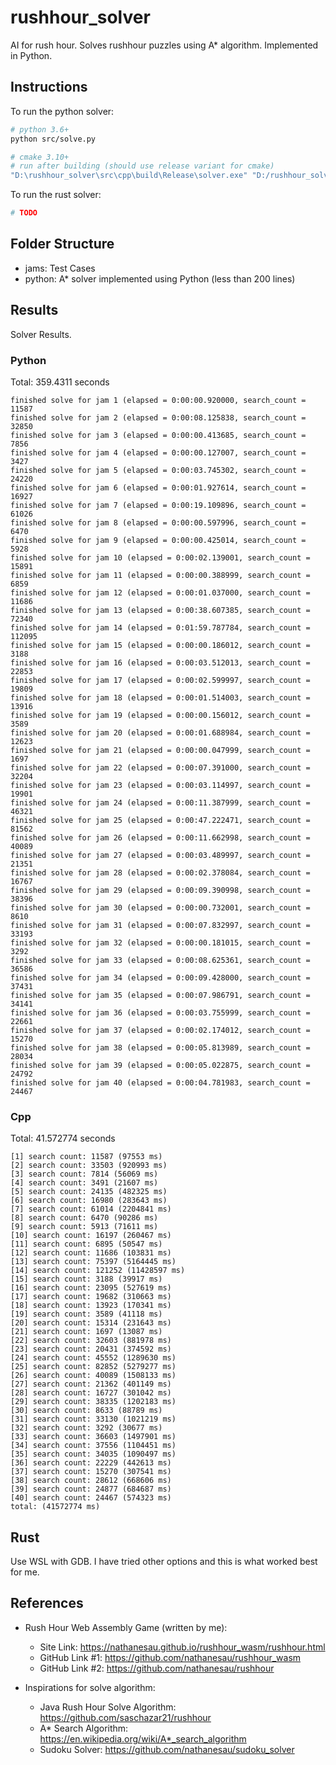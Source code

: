 # rushhour_solver

AI for rush hour. Solves rushhour puzzles using A* algorithm. Implemented in Python.

## Instructions

To run the python solver:

```bash
# python 3.6+
python src/solve.py

# cmake 3.10+
# run after building (should use release variant for cmake)
"D:\rushhour_solver\src\cpp\build\Release\solver.exe" "D:/rushhour_solver/jams"
```

To run the rust solver:

```bash
# TODO
```
## Folder Structure

* jams: Test Cases
* python: A* solver implemented using Python (less than 200 lines)

## Results

Solver Results.

### Python

Total: 359.4311 seconds

```
finished solve for jam 1 (elapsed = 0:00:00.920000, search_count = 11587
finished solve for jam 2 (elapsed = 0:00:08.125838, search_count = 32850
finished solve for jam 3 (elapsed = 0:00:00.413685, search_count = 7856
finished solve for jam 4 (elapsed = 0:00:00.127007, search_count = 3427
finished solve for jam 5 (elapsed = 0:00:03.745302, search_count = 24220
finished solve for jam 6 (elapsed = 0:00:01.927614, search_count = 16927
finished solve for jam 7 (elapsed = 0:00:19.109896, search_count = 61026
finished solve for jam 8 (elapsed = 0:00:00.597996, search_count = 6470
finished solve for jam 9 (elapsed = 0:00:00.425014, search_count = 5928
finished solve for jam 10 (elapsed = 0:00:02.139001, search_count = 15891
finished solve for jam 11 (elapsed = 0:00:00.388999, search_count = 6859
finished solve for jam 12 (elapsed = 0:00:01.037000, search_count = 11686
finished solve for jam 13 (elapsed = 0:00:38.607385, search_count = 72340
finished solve for jam 14 (elapsed = 0:01:59.787784, search_count = 112095
finished solve for jam 15 (elapsed = 0:00:00.186012, search_count = 3188
finished solve for jam 16 (elapsed = 0:00:03.512013, search_count = 22853
finished solve for jam 17 (elapsed = 0:00:02.599997, search_count = 19809
finished solve for jam 18 (elapsed = 0:00:01.514003, search_count = 13916
finished solve for jam 19 (elapsed = 0:00:00.156012, search_count = 3589
finished solve for jam 20 (elapsed = 0:00:01.688984, search_count = 12623
finished solve for jam 21 (elapsed = 0:00:00.047999, search_count = 1697
finished solve for jam 22 (elapsed = 0:00:07.391000, search_count = 32204
finished solve for jam 23 (elapsed = 0:00:03.114997, search_count = 19901
finished solve for jam 24 (elapsed = 0:00:11.387999, search_count = 46321
finished solve for jam 25 (elapsed = 0:00:47.222471, search_count = 81562
finished solve for jam 26 (elapsed = 0:00:11.662998, search_count = 40089
finished solve for jam 27 (elapsed = 0:00:03.489997, search_count = 21351
finished solve for jam 28 (elapsed = 0:00:02.378084, search_count = 16767
finished solve for jam 29 (elapsed = 0:00:09.390998, search_count = 38396
finished solve for jam 30 (elapsed = 0:00:00.732001, search_count = 8610
finished solve for jam 31 (elapsed = 0:00:07.832997, search_count = 33193
finished solve for jam 32 (elapsed = 0:00:00.181015, search_count = 3292
finished solve for jam 33 (elapsed = 0:00:08.625361, search_count = 36586
finished solve for jam 34 (elapsed = 0:00:09.428000, search_count = 37431
finished solve for jam 35 (elapsed = 0:00:07.986791, search_count = 34141
finished solve for jam 36 (elapsed = 0:00:03.755999, search_count = 22661
finished solve for jam 37 (elapsed = 0:00:02.174012, search_count = 15270
finished solve for jam 38 (elapsed = 0:00:05.813989, search_count = 28034
finished solve for jam 39 (elapsed = 0:00:05.022875, search_count = 24792
finished solve for jam 40 (elapsed = 0:00:04.781983, search_count = 24467
```

### Cpp

Total: 41.572774 seconds

<!-- a more optimal C++ implementation for same algorithm could maybe get 20 seconds
copying of states should be improved
I don't expect much faster with this algorithm -->

```
[1] search count: 11587 (97553 ms)
[2] search count: 33503 (920993 ms)
[3] search count: 7814 (56069 ms)
[4] search count: 3491 (21607 ms)
[5] search count: 24135 (482325 ms)
[6] search count: 16980 (283643 ms)
[7] search count: 61014 (2204841 ms)
[8] search count: 6470 (90286 ms)
[9] search count: 5913 (71611 ms)
[10] search count: 16197 (260467 ms)
[11] search count: 6895 (50547 ms)
[12] search count: 11686 (103831 ms)
[13] search count: 75397 (5164445 ms)
[14] search count: 121252 (11428597 ms)
[15] search count: 3188 (39917 ms)
[16] search count: 23095 (527619 ms)
[17] search count: 19682 (310663 ms)
[18] search count: 13923 (170341 ms)
[19] search count: 3589 (41118 ms)
[20] search count: 15314 (231643 ms)
[21] search count: 1697 (13087 ms)
[22] search count: 32603 (881978 ms)
[23] search count: 20431 (374592 ms)
[24] search count: 45552 (1289630 ms)
[25] search count: 82852 (5279277 ms)
[26] search count: 40089 (1508133 ms)
[27] search count: 21362 (401149 ms)
[28] search count: 16727 (301042 ms)
[29] search count: 38335 (1202183 ms)
[30] search count: 8633 (88789 ms)
[31] search count: 33130 (1021219 ms)
[32] search count: 3292 (30677 ms)
[33] search count: 36603 (1497901 ms)
[34] search count: 37556 (1104451 ms)
[35] search count: 34035 (1090497 ms)
[36] search count: 22229 (442613 ms)
[37] search count: 15270 (307541 ms)
[38] search count: 28612 (668606 ms)
[39] search count: 24877 (684687 ms)
[40] search count: 24467 (574323 ms)
total: (41572774 ms)
```

## Rust

Use WSL with GDB. I have tried other options and this is what worked best for me.

## References

* Rush Hour Web Assembly Game (written by me):
    * Site Link: https://nathanesau.github.io/rushhour_wasm/rushhour.html 
    * GitHub Link #1: https://github.com/nathanesau/rushhour_wasm
    * GitHub Link #2: https://github.com/nathanesau/rushhour

* Inspirations for solve algorithm:
    * Java Rush Hour Solve Algorithm: https://github.com/saschazar21/rushhour
    * A* Search Algorithm: https://en.wikipedia.org/wiki/A*_search_algorithm
    * Sudoku Solver: https://github.com/nathanesau/sudoku_solver
